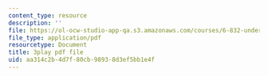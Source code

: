 ```yaml
---
content_type: resource
description: ''
file: https://ol-ocw-studio-app-qa.s3.amazonaws.com/courses/6-832-underactuated-robotics-spring-2009/aa314c2b4d7f80cb98938d3ef5bb1e4f_KNRMz9YPCOY.pdf
file_type: application/pdf
resourcetype: Document
title: 3play pdf file
uid: aa314c2b-4d7f-80cb-9893-8d3ef5bb1e4f
---
```

